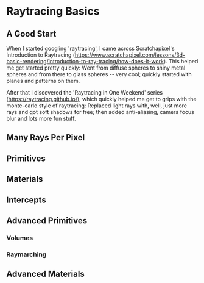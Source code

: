 # Raytracing Basics

## A Good Start
When I started googling 'raytracing', I came across Scratchapixel's Introduction to Raytracing (https://www.scratchapixel.com/lessons/3d-basic-rendering/introduction-to-ray-tracing/how-does-it-work).  This helped me get started pretty quickly: Went from diffuse spheres to shiny metal spheres and from there to glass spheres -- very cool; quickly started with planes and patterns on them.

After that I discovered the 'Raytracing in One Weekend' series (https://raytracing.github.io/), which quickly helped me get to grips with the monte-carlo style of raytracing: Replaced light rays with, well, just more rays and got soft shadows for free; then added anti-aliasing, camera focus blur and lots more fun stuff.

## Many Rays Per Pixel

## Primitives

## Materials

## Intercepts

## Advanced Primitives
### Volumes
### Raymarching

## Advanced Materials

  
